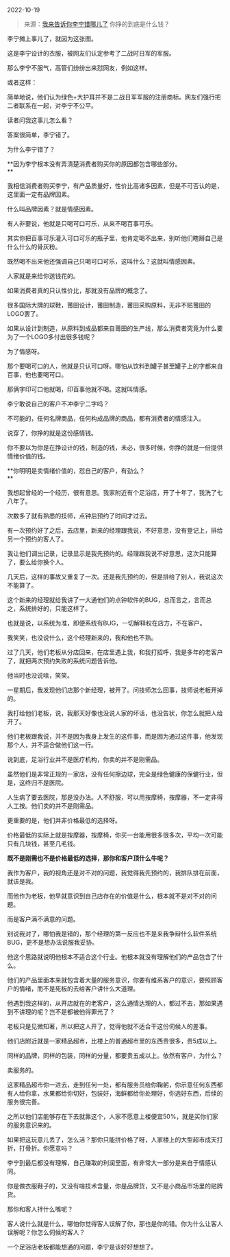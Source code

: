 2022-10-19

> 来源：[我来告诉你李宁错哪儿了](http://mp.weixin.qq.com/s?__biz=MzU3NDc5Nzc0NQ==&mid=2247520735&idx=2&sn=d4370f6c6806928529751aa343bf0d26&chksm=fd2e3301ca59ba172e0b69db5179683d5d879d9c150c0854d7419040a121b9be9683f8a38d04&scene=27#wechat_redirect)
> 你挣的到底是什么钱？

李宁摊上事儿了，就因为这张图。  

这是李宁设计的衣服，被网友们认定参考了二战时日军的军服。  

那么李宁不服气，高管们纷纷出来怼网友，例如这样。  

或者这样：  

简单地说，他们认为绿色+大护耳并不是二战日军军服的注册商标。网友们强行把二者联系在一起，对李宁不公平。

读者问我这事儿怎么看？  

答案很简单，李宁错了。

为什么李宁错了？  

 **因为李宁根本没有弄清楚消费者购买你的原因都包含哪些部分。  
**

我相信消费者购买李宁，有产品质量好，性价比高诸多因素，但是不可否认的是，这里面一定有品牌因素。  

什么叫品牌因素？就是情感因素。  

有人非要说，他就是只喝可口可乐，从来不喝百事可乐。  

其实你把百事可乐灌入可口可乐的瓶子里，他肯定喝不出来，别听他们瞎掰自己是什么什么的骨灰粉。

既然喝不出来他还强调自己只喝可口可乐，这叫什么？这就叫情感因素。

人家就是来给你送钱花的。  

如果消费者真的只认性价比，那就没有品牌的概念了。  

很多国际大牌的球鞋，莆田设计，莆田制造，莆田采购原料，无非不贴莆田的LOGO罢了。  

如果从设计到制造，从原料到成品都来自莆田的生产线，那么消费者究竟为什么要为了一个LOGO多付出很多钱呢？  

为了情感呀。  

那个要喝可口的人，他就是只认可口呀。哪怕从饮料到罐子甚至罐子上的字都来自百事，他也要喝可口。  

那俩字印可口他就喝，印百事他就不喝。这就叫情感。  

李宁敢说自己的客户不冲李宁二字吗？  

不可能的，任何名牌商品，任何构成品牌的商品，都有消费者的情感注入。

说穿了，你挣的就是这份感情钱。  

你不要以为你是在挣设计的钱，制造的钱，未必，很多时候，你挣的就是一份提供情绪价值的钱。  

 **你明明是卖情绪价值的，怼自己的客户，有劲么？  
**

我想起曾经的一个经历，很有意思。我家附近有个足浴店，开了十年了，我洗了七八年了。  

次数多了就有熟悉的技师，点钟后预约了时间才过去。  

有一次预约好了之后，去店里，新来的经理跟我说，不好意思，没有登记上，排给另一个预约的客人了。  

我让他们调出记录，记录显示是我先预约的。经理跟我说不好意思，这次只能算了，要么给你换个人。

几天后，这样的事故又重复了一次。还是我先预约的，但是排给了别人，我说这次不能算了。  

这个新来的经理就给我讲了一大通他们的点钟软件的BUG，总而言之，言而总之，系统排好的，只能这样了。  

也就是说，以系统为准，即便系统有BUG，一切解释权在店方，不在客户。

我笑笑，也没说什么，这个经理新来的，我和他也不熟。  

过了几天，他们老板从分店回来，在店里遇上我，和我打招呼，我是多年的老客户了，就把两次预约失败的系统问题告诉他。

他当时也没说啥，笑笑。  

一星期后，我发现他们店那个新经理，被开了。问技师怎么回事，技师说老板开掉的。

我打给他们老板，说，我那天好像也没说人家的坏话，也没告状，你怎么就把人给开了。  

他们老板跟我说，并不是因为我身上发生的这件事，而是因为通过这件事，他发现那个人，并不适合做他们这一行。  

说到底，足浴行业并不是医疗机构，你卖的并不是刚需品。  

虽然他们是非常正规的一家店，没有任何擦边球，完全是绿色健康的保健行业，但是，这终归不是医院。  

人生病了要去医院，那是没办法。人不舒服，可以用按摩椅，按摩器，不一定非得人工按。他们卖的并不是刚需品。  

更重要的是，他们并非价格最低的选择呀。

价格最低的实际上就是按摩器，按摩椅，你买一台能用很多很多次，平均一次可能只有几块钱，甚至几毛钱。  

 **既不是刚需也不是价格最低的选择，那你和客户顶什么牛呢？**

我作为客户，我的视角还是对不对的问题，我觉得我先预约的，我排队排在前面，就该是我。  

而他作为老板，他早就意识到自己店存在的价值是什么，根本就不是对不对的问题。  

而是客户满不满意的问题。

别说我对了，哪怕我是错的，那个经理的第一反应也不是来我争辩什么软件系统BUG，更不是想办法说服我妥协。  

他这个思路就说明他根本不适合这个行业。他根本就没有理解他们的产品包含了什么。

他们的产品里面本来就包含着大量的服务意识，你要有维系客户的意识，要照顾客户的情绪，而不是死板的去给客户讲什么大道理。  

他遇到我这样的，从开店就在的老客户，这么通情达理的人，都过不去，那如果遇到不讲理的呢？岂不是都被他得罪光了？  

老板只是见微知著，所以把这人开了，觉得他就不适合干这份伺候人的差事。

他们店附近就是一家精品超市，比楼上的普通超市里的东西贵很多，贵5成以上。  

同样的品牌，同样的包装，同样的分量，都要贵五成以上。依然有客户，为什么？

卖服务的。  

这家精品超市你一进去，走到任何一处，都有服务员给你鞠躬，你示意任何东西都有人给你拿，水果都给你切好，包装好，海鲜都给你处理好，你选好东西，后续的服务很完善。  

之所以他们店能够存在下去就靠这个，人家不愿意上楼便宜50%，就是买你们家的服务意识来的。

如果把这玩意儿丢了，怎么活？那你只能拼价格了呀，人家楼上的大型超市成天打折，打骨折。你愿意吗？  

李宁到最后都没有理解，自己赚取的利润里面，有非常大一部分是来自于情感认同。  

你是做衣服鞋子的，又没有啥技术含量，你是品牌货，又不是小商品市场里的贴牌货。  

那你和客人拌什么嘴呢？

客人说什么就是什么，哪怕你觉得客人误解了你，那也是你的错。你为什么让客人误解呢？你怎么伺候的客人？  

一个足浴店老板都能想通的问题，李宁是该好好想想了。

